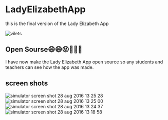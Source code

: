 # LadyElizabethApp
this is the final version of the Lady Elizabeth App 

![vilets](https://cloud.githubusercontent.com/assets/17032803/18056666/27a94324-6e0d-11e6-8605-b034dcfa602d.jpg)

## Open Sourse😄😄😝🎉🎉🎉

I have now make the Lady Elizabeth App open source so any students and teachers can see  how the app was made.

## screen shots

![simulator screen shot 28 aug 2016 13 25 28](https://cloud.githubusercontent.com/assets/17032803/18056279/87832e06-6e0b-11e6-917e-79ad1737b371.png)
![simulator screen shot 28 aug 2016 13 25 00](https://cloud.githubusercontent.com/assets/17032803/18056301/9e224598-6e0b-11e6-8942-ee66794af6b2.png)
![simulator screen shot 28 aug 2016 13 24 37](https://cloud.githubusercontent.com/assets/17032803/18056375/e4c30938-6e0b-11e6-9006-14ba2e2fb608.png)
![simulator screen shot 28 aug 2016 13 18 58](https://cloud.githubusercontent.com/assets/17032803/18056557/a783d10a-6e0c-11e6-9ae6-ae12da2bc121.png)


